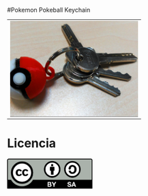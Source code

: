 #Pokemon Pokeball Keychain
<table>
<tr>
<td>
<img src="images/0f2328c9b64decf65f0ebe8f9d45bd37_preview_featured.jpg" width="300" align="center">
</td>
</tr>
</table>

# Licencia

<img src="images/by-sa.png" width="200" align = "center">
